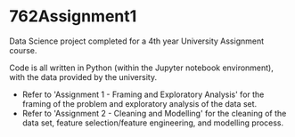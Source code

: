 # 762Assignment1

Data Science project completed for a 4th year University Assignment course.

Code is all written in Python (within the Jupyter notebook environment), with the data provided by the university.

* Refer to 'Assignment 1 - Framing and Exploratory Analysis' for the framing of the problem and exploratory analysis of the data set.
* Refer to 'Assignment 2 - Cleaning and Modelling' for the cleaning of the data set, feature selection/feature engineering, and modelling process.
